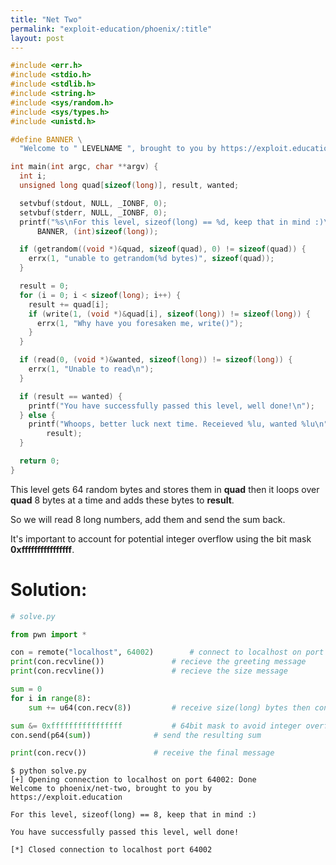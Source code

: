 ```yaml
---
title: "Net Two"
permalink: "exploit-education/phoenix/:title"
layout: post
---
```



```c
#include <err.h>
#include <stdio.h>
#include <stdlib.h>
#include <string.h>
#include <sys/random.h>
#include <sys/types.h>
#include <unistd.h>

#define BANNER \
  "Welcome to " LEVELNAME ", brought to you by https://exploit.education"

int main(int argc, char **argv) {
  int i;
  unsigned long quad[sizeof(long)], result, wanted;

  setvbuf(stdout, NULL, _IONBF, 0);
  setvbuf(stderr, NULL, _IONBF, 0);
  printf("%s\nFor this level, sizeof(long) == %d, keep that in mind :)\n",
      BANNER, (int)sizeof(long));

  if (getrandom((void *)&quad, sizeof(quad), 0) != sizeof(quad)) {
    errx(1, "unable to getrandom(%d bytes)", sizeof(quad));
  }

  result = 0;
  for (i = 0; i < sizeof(long); i++) {
    result += quad[i];
    if (write(1, (void *)&quad[i], sizeof(long)) != sizeof(long)) {
      errx(1, "Why have you foresaken me, write()");
    }
  }

  if (read(0, (void *)&wanted, sizeof(long)) != sizeof(long)) {
    errx(1, "Unable to read\n");
  }

  if (result == wanted) {
    printf("You have successfully passed this level, well done!\n");
  } else {
    printf("Whoops, better luck next time. Receieved %lu, wanted %lu\n", wanted,
        result);
  }

  return 0;
}
```

This level gets 64 random bytes and stores them in **quad** then it loops over **quad** 8 bytes at a time and adds these bytes to **result**.

So we will read 8 long numbers, add them and send the sum back.

 It's important to account for potential integer overflow using the bit mask **0xffffffffffffffff**.

# Solution:

```python
# solve.py

from pwn import *

con = remote("localhost", 64002)		# connect to localhost on port 64002
print(con.recvline())				# recieve the greeting message
print(con.recvline())				# recieve the size message

sum = 0
for i in range(8):
	sum += u64(con.recv(8))			# receive size(long) bytes then convert to long number

sum &= 0xffffffffffffffff			# 64bit mask to avoid integer overflow 
con.send(p64(sum))				# send the resulting sum

print(con.recv())				# receive the final message
```

```
$ python solve.py 
[+] Opening connection to localhost on port 64002: Done
Welcome to phoenix/net-two, brought to you by https://exploit.education

For this level, sizeof(long) == 8, keep that in mind :)

You have successfully passed this level, well done!

[*] Closed connection to localhost port 64002
```

